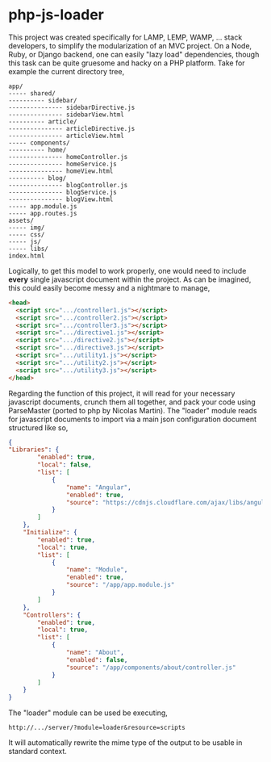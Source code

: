 # php-js-loader
This project was created specifically for LAMP, LEMP, WAMP, ... stack developers, to simplify the modularization of an MVC project. On a Node, Ruby, or Django backend, one can easily "lazy load" dependencies, though this task can be quite gruesome and hacky on a PHP platform. Take for example the current directory tree,

```
app/
----- shared/
---------- sidebar/
--------------- sidebarDirective.js
--------------- sidebarView.html
---------- article/
--------------- articleDirective.js
--------------- articleView.html
----- components/
---------- home/
--------------- homeController.js
--------------- homeService.js
--------------- homeView.html
---------- blog/
--------------- blogController.js
--------------- blogService.js
--------------- blogView.html
----- app.module.js
----- app.routes.js
assets/
----- img/
----- css/
----- js/
----- libs/
index.html
```
Logically, to get this model to work properly, one would need to include **every** single javascript document within the project. As can be imagined, this could easily become messy and a nightmare to manage,
```html
<head>
  <script src=".../controller1.js"></script>
  <script src=".../controller2.js"></script>
  <script src=".../controller3.js"></script>
  <script src=".../directive1.js"></script>
  <script src=".../directive2.js"></script>
  <script src=".../directive3.js"></script>
  <script src=".../utility1.js"></script>
  <script src=".../utility2.js"></script>
  <script src=".../utility3.js"></script>
</head>
```
Regarding the function of this project, it will read for your necessary javascript documents, crunch them all together, and pack your code using ParseMaster (ported to php by Nicolas Martin). The "loader" module reads for javascript documents to import via a main json configuration document structured like so,
```json
{
"Libraries": {
		"enabled": true,
		"local": false,
		"list": [
			{
				"name": "Angular",
				"enabled": true,
				"source": "https://cdnjs.cloudflare.com/ajax/libs/angular.js/1.4.4/angular.min.js"
			}
		]
	},
	"Initialize": {
		"enabled": true,
		"local": true,
		"list": [
			{
				"name": "Module",
				"enabled": true,
				"source": "/app/app.module.js"
			}
		]
	},
	"Controllers": {
		"enabled": true,
		"local": true,
		"list": [
			{
				"name": "About",
				"enabled": false,
				"source": "/app/components/about/controller.js"
			}
		]
	}
}
```
The "loader" module can be used be executing,
```
http://.../server/?module=loader&resource=scripts
```
It will automatically rewrite the mime type of the output to be usable in standard context.
